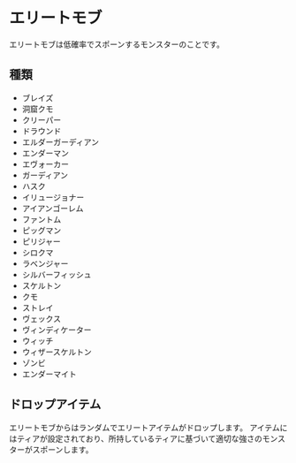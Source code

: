 # エリートモブ
エリートモブは低確率でスポーンするモンスターのことです。

## 種類
- ブレイズ
- 洞窟クモ
- クリーパー
- ドラウンド
- エルダーガーディアン
- エンダーマン
- エヴォーカー
- ガーディアン
- ハスク
- イリュージョナー
- アイアンゴーレム
- ファントム
- ピッグマン
- ピリジャー
- シロクマ
- ラベンジャー
- シルバーフィッシュ
- スケルトン
- クモ
- ストレイ
- ヴェックス
- ヴィンディケーター
- ウィッチ
- ウィザースケルトン
- ゾンビ
- エンダーマイト

## ドロップアイテム
エリートモブからはランダムでエリートアイテムがドロップします。
アイテムにはティアが設定されており、所持しているティアに基づいて適切な強さのモンスターがスポーンします。